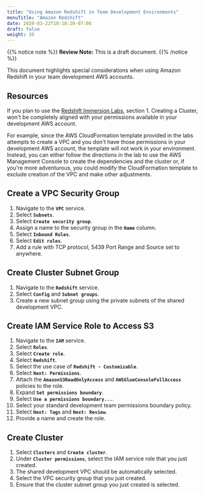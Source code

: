 ```yaml
---
title: "Using Amazon Redshift in Team Development Environments"
menuTitle: "Amazon Redshift"
date: 2020-03-22T10:18:20-07:00
draft: false
weight: 30
---
```


{{% notice note %}}
**Review Note:** This is a draft document.
{{% /notice %}}

This document highlights special considerations when using Amazon Redshift in your team development AWS accounts.

## Resources

If you plan to use the [Redshift Immersion Labs](https://redshift-immersion.workshop.aws/en), section 1. Creating a Cluster, won't be completely aligned with your permissions available in your development AWS account.

For example, since the AWS CloudFormation template provided in the labs attempts to create a VPC and you don't have those permissions in your development AWS account, the template will not work in your environment.  Instead, you can either follow the directions in the lab to use the AWS Management Console to create the dependencies and the cluster or, if you're more adventurous, you could modify the CloudFormation template to exclude creation of the VPC and make other adjustments.

## Create a VPC Security Group

1. Navigate to the **`VPC`** service.
2. Select **`Subnets`**.
3. Select **`Create security group`**.
4. Assign a name to the security group in the **`Name`** column.
5. Select **`Inbound Rules`**.
6. Select **`Edit rules`**.
7. Add a rule with TCP protocol, 5439 Port Range and Source set to anywhere.

## Create Cluster Subnet Group

1. Navigate to the **`Redshift`** service.
2. Select **`Config`** and **`Subnet groups`**.
3. Create a new subnet group using the private subnets of the shared development VPC.

## Create IAM Service Role to Access S3

1. Navigate to the **`IAM`** service.
2. Select **`Roles`**.
3. Select **`Create role`**.
4. Select **`Redshift`**.
5. Select the use case of **`Redshift - Customizable`**.
6. Select **`Next: Permissions`**.
7. Attach the **`AmazonS3ReadOnlyAccess`** and **`AWSGlueConsoleFullAccess`** policies to the role.
8. Expand **`Set permissions boundary`**.
9. Select **`Use a permissions boundary...`**.
10. Select your standard development team permissions boundary policy.
11. Select **`Next: Tags`** and **`Next: Review`**.
12. Provide a name and create the role.

## Create Cluster

1. Select **`Clusters`** and **`Create cluster`**.
2. Under **`Cluster permissions`**, select the IAM service role that you just created.
3. The shared development VPC should be automatically selected.
4. Select the VPC security group that you just created.
5. Ensure that the cluster subnet group you just created is selected.